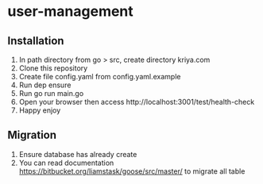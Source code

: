 # user-management

## Installation
1. In path directory from go > src, create directory kriya.com
2. Clone this repository
3. Create file config.yaml from config.yaml.example
4. Run dep ensure
5. Run go run main.go
6. Open your browser then access http://localhost:3001/test/health-check
7. Happy enjoy

## Migration 
1. Ensure database has already create
2. You can read documentation https://bitbucket.org/liamstask/goose/src/master/ to migrate all table 